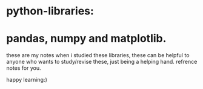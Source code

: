 # python-libraries:
# pandas, numpy and matplotlib.

these are my notes when i studied these libraries, these can be helpful to anyone who wants to 
study/revise these, just being a helping hand.
refrence notes for you.

happy learning:)

